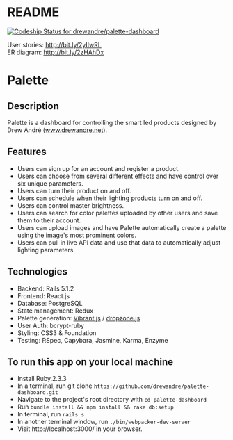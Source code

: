 # README

[ ![Codeship Status for drewandre/palette-dashboard](https://app.codeship.com/projects/1558e670-aa28-0135-20c8-36aeb956401e/status?branch=master)](https://app.codeship.com/projects/256469)

User stories: http://bit.ly/2yIIwRL</br>
ER diagram: http://bit.ly/2zHAhDx</br>

<h1>Palette</h1>

## Description
Palette is a dashboard for controlling the smart led products designed by Drew André (www.drewandre.net).

## Features
* Users can sign up for an account and register a product.
* Users can choose from several different effects and have control over six unique parameters.
* Users can turn their product on and off.
* Users can schedule when their lighting products turn on and off.
* Users can control master brightness.
* Users can search for color palettes uploaded by other users and save them to their account.
* Users can upload images and have Palette automatically create a palette using the image's most prominent colors.
* Users can pull in live API data and use that data to automatically adjust lighting parameters.

## Technologies
* Backend: Rails 5.1.2
* Frontend: React.js
* Database: PostgreSQL
* State management: Redux
* Palette generation: <a href='https://jariz.github.io/vibrant.js/'>Vibrant.js</a> / <a href='http://www.dropzonejs.com/'>dropzone.js</a>
* User Auth: bcrypt-ruby 
* Styling: CSS3 & Foundation
* Testing: RSpec, Capybara, Jasmine, Karma, Enzyme

## To run this app on your local machine
* Install Ruby.2.3.3
* In a terminal, run git clone `https://github.com/drewandre/palette-dashboard.git`
* Navigate to the project's root directory with `cd palette-dashboard`
* Run `bundle install && npm install && rake db:setup`
* In terminal, run `rails s`
* In another terminal window, run `./bin/webpacker-dev-server`
* Visit http://localhost:3000/ in your browser.
